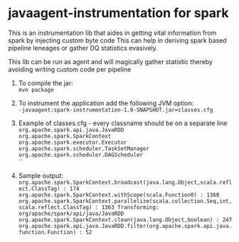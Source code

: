 # javaagent-instrumentation for spark

This is an instrumentation lib that aides in getting vital information from spark by
injecting custom byte code
This can help in deriving spark based pipeline leneages or gather DQ statistics evasively.

This lib can be run as agent and will magically gather statistic thereby avoiding 
writing custom code per pipeline

1. To compile the jar:\
`mvn package`

1. To instrument the application add the following JVM option:\
`-javaagent:spark-instrumentation-1.0-SNAPSHOT.jar=classes.cfg`

1. Example of classes.cfg - every classname should be on a separate line\
`org.apache.spark.api.java.JavaRDD`\
`org.apache.spark.SparkContext`\
`org.apache.spark.executor.Executor`\
`org.apache.spark.scheduler.TaskSetManager`\
`org.apache.spark.scheduler.DAGScheduler`\
``

1. Sample output:\
`org.apache.spark.SparkContext.broadcast(java.lang.Object,scala.reflect.ClassTag) : 174
 org.apache.spark.SparkContext.withScope(scala.Function0) : 1360
 org.apache.spark.SparkContext.parallelize(scala.collection.Seq,int,scala.reflect.ClassTag) : 1363
 Transforming: org/apache/spark/api/java/JavaRDD
 org.apache.spark.SparkContext.clean(java.lang.Object,boolean) : 247
 org.apache.spark.api.java.JavaRDD.filter(org.apache.spark.api.java.function.Function) : 52`
 
 
  